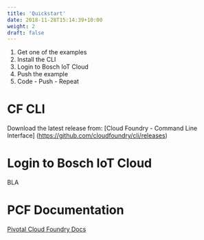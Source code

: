 ```yaml
---
title: 'Quickstart'
date: 2018-11-28T15:14:39+10:00
weight: 2
draft: false
---
```


1. Get one of the examples
2. Install the CLI
3. Login to Bosch IoT Cloud
4. Push the example
5. Code - Push - Repeat

# CF CLI

Download the latest release from: [Cloud Foundry - Command Line Interface] (https://github.com/cloudfoundry/cli/releases)

# Login to Bosch IoT Cloud
BLA

# PCF Documentation
[Pivotal Cloud Foundry Docs](https://docs.pivotal.io)


